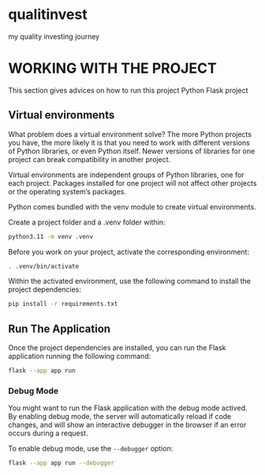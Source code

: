 # qualitinvest
my quality investing journey

# WORKING WITH THE PROJECT
This section gives advices on how to run this project Python Flask project

## Virtual environments
What problem does a virtual environment solve? The more Python projects you have, the more likely it is that you need to work with different versions of Python libraries, or even Python itself. Newer versions of libraries for one project can break compatibility in another project.

Virtual environments are independent groups of Python libraries, one for each project. Packages installed for one project will not affect other projects or the operating system’s packages.

Python comes bundled with the venv module to create virtual environments.

Create a project folder and a .venv folder within:
```bash
python3.11 -m venv .venv
```

Before you work on your project, activate the corresponding environment:
```bash
. .venv/bin/activate 
```

Within the activated environment, use the following command to install the project dependencies:
```bash
pip install -r requirements.txt 
```

## Run The Application
Once the project dependencies are installed, you can run the Flask application running the following command:

```bash
flask --app app run
```

### Debug Mode
You might want to run the Flask application with the debug mode actived. By enabling debug mode, the server will automatically reload if code changes, and will show an interactive debugger in the browser if an error occurs during a request.

To enable debug mode, use the `--debugger` option:

```bash
flask --app app run --debugger 
```